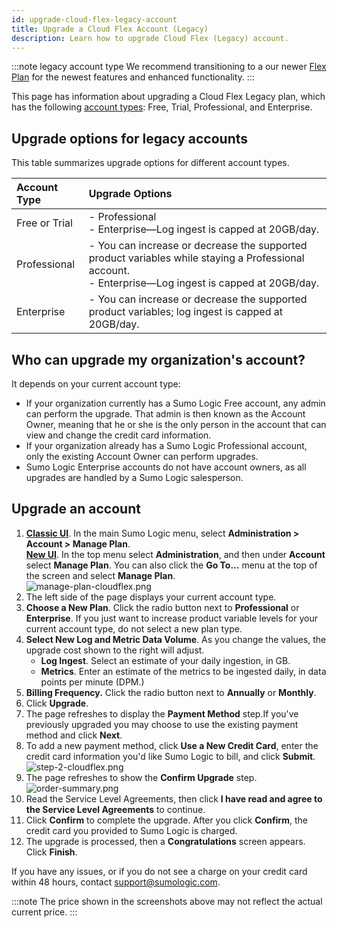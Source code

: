 ```yaml
---
id: upgrade-cloud-flex-legacy-account
title: Upgrade a Cloud Flex Account (Legacy)
description: Learn how to upgrade Cloud Flex (Legacy) account.
---
```


:::note legacy account type
We recommend transitioning to a our newer [Flex Plan](/docs/manage/manage-subscription/sumo-logic-flex-accounts/) for the newest features and enhanced functionality. 
:::

This page has information about upgrading a Cloud Flex Legacy plan, which has the following [account types](/docs/manage/manage-subscription/upgrade-account/upgrade-cloud-flex-legacy-account): Free, Trial, Professional, and Enterprise.

## Upgrade options for legacy accounts

This table summarizes upgrade options for different account types.

| Account Type | Upgrade Options |
| :-- | :-- |
| Free or Trial  | - Professional <br/>- Enterprise—Log ingest is capped at 20GB/day. |
| Professional | - You can increase or decrease the supported product variables while staying a Professional account.<br/>- Enterprise—Log ingest is capped at 20GB/day. |
| Enterprise | - You can increase or decrease the supported product variables; log ingest is capped at 20GB/day. |

## Who can upgrade my organization's account? 

It depends on your current account type:

* If your organization currently has a Sumo Logic Free account, any admin can perform the upgrade. That admin is then known as the Account Owner, meaning that he or she is the only person in the account that can view and change the credit card information. 
* If your organization already has a Sumo Logic Professional account, only the existing Account Owner can perform upgrades.
* Sumo Logic Enterprise accounts do not have account owners, as all upgrades are handled by a Sumo Logic salesperson.

## Upgrade an account

1. [**Classic UI**](/docs/get-started/sumo-logic-ui-classic). In the main Sumo Logic menu, select **Administration > Account > Manage Plan**. <br/> [**New UI**](/docs/get-started/sumo-logic-ui/). In the top menu select **Administration**, and then under **Account** select **Manage Plan**. You can also click the **Go To...** menu at the top of the screen and select **Manage Plan**. <br/>  ![manage-plan-cloudflex.png](/img/manage/subscriptions/manage-plan-cloudflex.png)
1. The left side of the page displays your current account type.
1. **Choose a New Plan**. Click the radio button next to **Professional** or **Enterprise**. If you just want to increase product variable levels for your current account type, do not select a new plan type.
1. **Select New Log and Metric Data Volume**. As you change the values, the upgrade cost shown to the right will adjust.
    * **Log Ingest**. Select an estimate of your daily ingestion, in GB.
    * **Metrics**. Enter an estimate of the metrics to be ingested daily, in data points per minute (DPM.)
1. **Billing Frequency.** Click the radio button next to **Annually** or **Monthly**. 
1. Click **Upgrade**.
1. The page refreshes to display the **Payment Method** step.If you've previously upgraded you may choose to use the existing payment method and click **Next**.
1. To add a new payment method, click **Use a New Credit Card**, enter the credit card information you'd like Sumo Logic to bill, and click **Submit**. <br/>  ![step-2-cloudflex.png](/img/manage/subscriptions/step-2-cloudflex.png)
1. The page refreshes to show the **Confirm Upgrade** step.<br/>   ![order-summary.png](/img/manage/subscriptions/order-summary.png)
1. Read the Service Level Agreements, then click **I have read and agree to the Service Level Agreements** to continue.
1. Click **Confirm** to complete the upgrade. After you click **Confirm**, the credit card you provided to Sumo Logic is charged.
1. The upgrade is processed, then a **Congratulations** screen appears. Click **Finish**.

If you have any issues, or if you do not see a charge on your credit card within 48 hours, contact [support@sumologic.com](mailto:support@sumologic.com).

:::note
The price shown in the screenshots above may not reflect the actual current price.
:::
